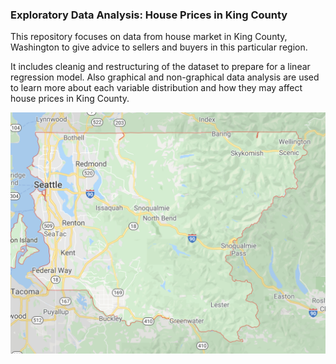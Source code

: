 ### Exploratory Data Analysis: House Prices in King County

This repository focuses on data from house market in King County, Washington to give advice to sellers and buyers in this particular region. 

It includes cleanig and restructuring of the dataset to prepare for a linear regression model. Also graphical and non-graphical data analysis are used to learn more about each variable distribution and how they may affect house prices in King County. 


![alt text](https://github.com/julielange/learn_from_house_data/blob/master/src/map.png)
